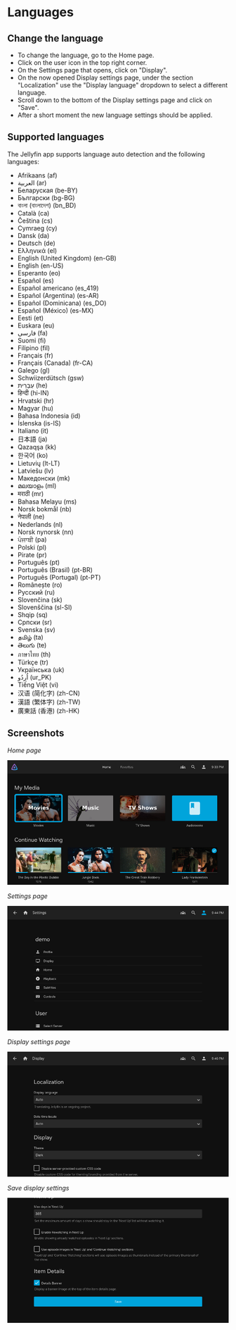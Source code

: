 # Languages

## Change the language

- To change the language, go to the Home page.
- Click on the user icon in the top right corner.
- On the Settings page that opens, click on "Display".
- On the now opened Display settings page, under the section "Localization" use the "Display language" dropdown to select a different language.
- Scroll down to the bottom of the Display settings page and click on "Save".
- After a short moment the new language settings should be applied.

## Supported languages

The Jellyfin app supports language auto detection and the following languages:
- Afrikaans (af)
- العربية (ar)
- Беларуская (be-BY)
- Български (bg-BG)
- বাংলা (বাংলাদেশ) (bn_BD)
- Català (ca)
- Čeština (cs)
- Cymraeg (cy)
- Dansk (da)
- Deutsch (de)
- Ελληνικά (el)
- English (United Kingdom) (en-GB)
- English (en-US)
- Esperanto (eo)
- Español (es)
- Español americano (es_419)
- Español (Argentina) (es-AR)
- Español (Dominicana) (es_DO)
- Español (México) (es-MX)
- Eesti (et)
- Euskara (eu)
- فارسی (fa)
- Suomi (fi)
- Filipino (fil)
- Français (fr)
- Français (Canada) (fr-CA)
- Galego (gl)
- Schwiizerdütsch (gsw)
- עִבְרִית (he)
- हिन्दी (hi-IN)
- Hrvatski  (hr)
- Magyar (hu)
- Bahasa Indonesia (id)
- Íslenska (is-IS)
- Italiano (it)
- 日本語 (ja)
- Qazaqşa (kk)
- 한국어 (ko)
- Lietuvių (lt-LT)
- Latviešu (lv)
- Македонски (mk)
- മലയാളം (ml)
- मराठी (mr)
- Bahasa Melayu (ms)
- Norsk bokmål (nb)
- नेपाली (ne)
- Nederlands (nl)
- Norsk nynorsk (nn)
- ਪੰਜਾਬੀ (pa)
- Polski (pl)
- Pirate (pr)
- Português (pt)
- Português (Brasil) (pt-BR)
- Português (Portugal) (pt-PT)
- Românește (ro)
- Русский (ru)
- Slovenčina (sk)
- Slovenščina (sl-SI)
- Shqip (sq)
- Српски (sr)
- Svenska (sv)
- தமிழ் (ta)
- తెలుగు (te)
- ภาษาไทย (th)
- Türkçe (tr)
- Українська (uk)
- اُردُو (ur_PK)
- Tiếng Việt (vi)
- 汉语 (简化字) (zh-CN)
- 漢語 (繁体字) (zh-TW)
- 廣東話 (香港) (zh-HK)

## Screenshots

*Home page*

![Home page](./01-Home-Page.png)

*Settings page*

![Settings page](./02-Settings-Page.png)

*Display settings page*

![Display settings page](./03-Display-Settings-Page.png)

*Save display settings*

![Display settings save](./04-Display-Settings-Save.png)
